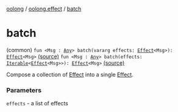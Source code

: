 [oolong](../index.md) / [oolong.effect](index.md) / [batch](./batch.md)

# batch

(common) `fun <Msg : `[`Any`](https://kotlinlang.org/api/latest/jvm/stdlib/kotlin/-any/index.html)`> batch(vararg effects: `[`Effect`](../oolong/-effect.md)`<Msg>): `[`Effect`](../oolong/-effect.md)`<Msg>` [(source)](https://github.com/oolong-kt/oolong/tree/master/oolong/src/commonMain/kotlin/oolong/effect/util.kt#L20)
`fun <Msg : `[`Any`](https://kotlinlang.org/api/latest/jvm/stdlib/kotlin/-any/index.html)`> batch(effects: `[`Iterable`](https://kotlinlang.org/api/latest/jvm/stdlib/kotlin.collections/-iterable/index.html)`<`[`Effect`](../oolong/-effect.md)`<Msg>>): `[`Effect`](../oolong/-effect.md)`<Msg>` [(source)](https://github.com/oolong-kt/oolong/tree/master/oolong/src/commonMain/kotlin/oolong/effect/util.kt#L28)

Compose a collection of [Effect](../oolong/-effect.md) into a single [Effect](../oolong/-effect.md).

### Parameters

`effects` - a list of effects